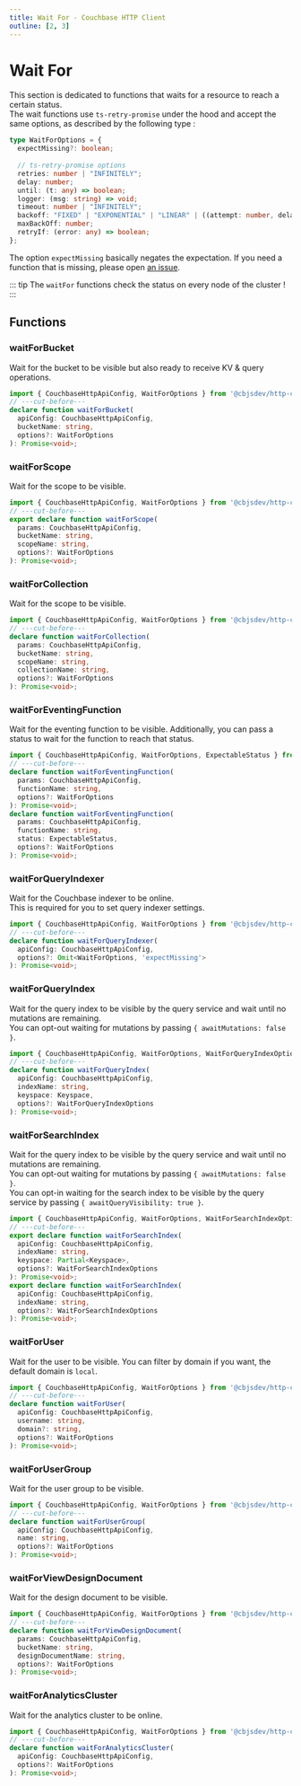 ```yaml
---
title: Wait For - Couchbase HTTP Client
outline: [2, 3]
---
```


# Wait For

This section is dedicated to functions that waits for a resource to reach a certain status.  
The wait functions use `ts-retry-promise` under the hood and accept the same options, as described by the following type :

```ts twoslash
type WaitForOptions = {
  expectMissing?: boolean;
  
  // ts-retry-promise options
  retries: number | "INFINITELY";
  delay: number;
  until: (t: any) => boolean;
  logger: (msg: string) => void;
  timeout: number | "INFINITELY";
  backoff: "FIXED" | "EXPONENTIAL" | "LINEAR" | ((attempt: number, delay: number) => number);
  maxBackOff: number;
  retryIf: (error: any) => boolean;
};
```

The option `expectMissing` basically negates the expectation.
If you need a function that is missing, please open [an issue](https://github.com/cbjs-dev/cbjs/issues).

::: tip
The `waitFor` functions check the status on every node of the cluster !
:::

## Functions

### waitForBucket
Wait for the bucket to be visible but also ready to receive KV & query operations.

```ts twoslash
import { CouchbaseHttpApiConfig, WaitForOptions } from '@cbjsdev/http-client';
// ---cut-before---
declare function waitForBucket(
  apiConfig: CouchbaseHttpApiConfig, 
  bucketName: string, 
  options?: WaitForOptions
): Promise<void>;
```

### waitForScope
Wait for the scope to be visible.

```ts twoslash
import { CouchbaseHttpApiConfig, WaitForOptions } from '@cbjsdev/http-client';
// ---cut-before---
export declare function waitForScope(
  params: CouchbaseHttpApiConfig, 
  bucketName: string, 
  scopeName: string, 
  options?: WaitForOptions
): Promise<void>;
```

### waitForCollection
Wait for the scope to be visible.

```ts twoslash
import { CouchbaseHttpApiConfig, WaitForOptions } from '@cbjsdev/http-client';
// ---cut-before---
declare function waitForCollection(
  params: CouchbaseHttpApiConfig, 
  bucketName: string, 
  scopeName: string, 
  collectionName: string, 
  options?: WaitForOptions
): Promise<void>;
```

### waitForEventingFunction
Wait for the eventing function to be visible. 
Additionally, you can pass a status to wait for the function to reach that status.

```ts twoslash
import { CouchbaseHttpApiConfig, WaitForOptions, ExpectableStatus } from '@cbjsdev/http-client';
// ---cut-before---
declare function waitForEventingFunction(
  params: CouchbaseHttpApiConfig, 
  functionName: string, 
  options?: WaitForOptions
): Promise<void>;
declare function waitForEventingFunction(
  params: CouchbaseHttpApiConfig, 
  functionName: string, 
  status: ExpectableStatus, 
  options?: WaitForOptions
): Promise<void>;
```

### waitForQueryIndexer
Wait for the Couchbase indexer to be online.   
This is required for you to set query indexer settings.

```ts twoslash
import { CouchbaseHttpApiConfig, WaitForOptions } from '@cbjsdev/http-client';
// ---cut-before---
declare function waitForQueryIndexer(
  apiConfig: CouchbaseHttpApiConfig, 
  options?: Omit<WaitForOptions, 'expectMissing'>
): Promise<void>;
```

### waitForQueryIndex
Wait for the query index to be visible by the query service and wait until no mutations are remaining.  
You can opt-out waiting for mutations by passing `{ awaitMutations: false }`.

```ts twoslash
import { CouchbaseHttpApiConfig, WaitForOptions, WaitForQueryIndexOptions, Keyspace } from '@cbjsdev/http-client';
// ---cut-before---
declare function waitForQueryIndex(
  apiConfig: CouchbaseHttpApiConfig, 
  indexName: string, 
  keyspace: Keyspace, 
  options?: WaitForQueryIndexOptions
): Promise<void>;
```

### waitForSearchIndex
Wait for the query index to be visible by the query service and wait until no mutations are remaining.  
You can opt-out waiting for mutations by passing `{ awaitMutations: false }`.  
You can opt-in waiting for the search index to be visible by the query service by passing `{ awaitQueryVisibility: true }`.

```ts twoslash
import { CouchbaseHttpApiConfig, WaitForOptions, WaitForSearchIndexOptions, Keyspace } from '@cbjsdev/http-client';
// ---cut-before---
export declare function waitForSearchIndex(
  apiConfig: CouchbaseHttpApiConfig, 
  indexName: string, 
  keyspace: Partial<Keyspace>, 
  options?: WaitForSearchIndexOptions
): Promise<void>;
export declare function waitForSearchIndex(
  apiConfig: CouchbaseHttpApiConfig, 
  indexName: string, 
  options?: WaitForSearchIndexOptions
): Promise<void>;
```

### waitForUser
Wait for the user to be visible.
You can filter by domain if you want, the default domain is `local`.

```ts twoslash
import { CouchbaseHttpApiConfig, WaitForOptions } from '@cbjsdev/http-client';
// ---cut-before---
declare function waitForUser(
  apiConfig: CouchbaseHttpApiConfig, 
  username: string, 
  domain?: string, 
  options?: WaitForOptions
): Promise<void>;
```

### waitForUserGroup
Wait for the user group to be visible.

```ts twoslash
import { CouchbaseHttpApiConfig, WaitForOptions } from '@cbjsdev/http-client';
// ---cut-before---
declare function waitForUserGroup(
  apiConfig: CouchbaseHttpApiConfig, 
  name: string, 
  options?: WaitForOptions
): Promise<void>;
```

### waitForViewDesignDocument
Wait for the design document to be visible.

```ts twoslash
import { CouchbaseHttpApiConfig, WaitForOptions } from '@cbjsdev/http-client';
// ---cut-before---
declare function waitForViewDesignDocument(
  params: CouchbaseHttpApiConfig, 
  bucketName: string, 
  designDocumentName: string, 
  options?: WaitForOptions
): Promise<void>;
```


### waitForAnalyticsCluster
Wait for the analytics cluster to be online.

```ts twoslash
import { CouchbaseHttpApiConfig, WaitForOptions } from '@cbjsdev/http-client';
// ---cut-before---
declare function waitForAnalyticsCluster(
  apiConfig: CouchbaseHttpApiConfig, 
  options?: WaitForOptions
): Promise<void>;
```